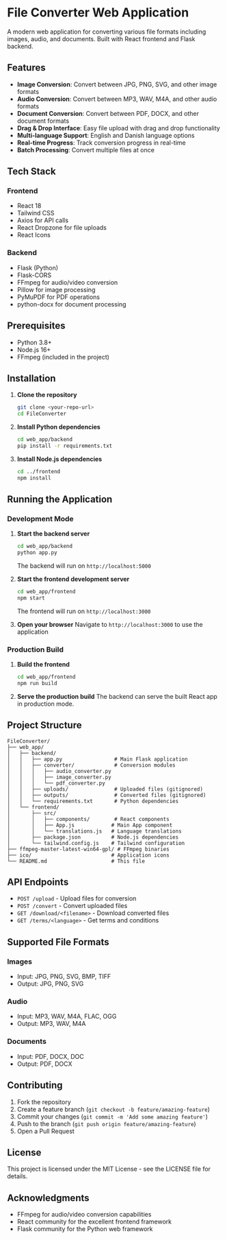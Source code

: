 # File Converter Web Application

A modern web application for converting various file formats including images, audio, and documents. Built with React frontend and Flask backend.

## Features

- **Image Conversion**: Convert between JPG, PNG, SVG, and other image formats
- **Audio Conversion**: Convert between MP3, WAV, M4A, and other audio formats  
- **Document Conversion**: Convert between PDF, DOCX, and other document formats
- **Drag & Drop Interface**: Easy file upload with drag and drop functionality
- **Multi-language Support**: English and Danish language options
- **Real-time Progress**: Track conversion progress in real-time
- **Batch Processing**: Convert multiple files at once

## Tech Stack

### Frontend
- React 18
- Tailwind CSS
- Axios for API calls
- React Dropzone for file uploads
- React Icons

### Backend
- Flask (Python)
- Flask-CORS
- FFmpeg for audio/video conversion
- Pillow for image processing
- PyMuPDF for PDF operations
- python-docx for document processing

## Prerequisites

- Python 3.8+
- Node.js 16+
- FFmpeg (included in the project)

## Installation

1. **Clone the repository**
   ```bash
   git clone <your-repo-url>
   cd FileConverter
   ```

2. **Install Python dependencies**
   ```bash
   cd web_app/backend
   pip install -r requirements.txt
   ```

3. **Install Node.js dependencies**
   ```bash
   cd ../frontend
   npm install
   ```

## Running the Application

### Development Mode

1. **Start the backend server**
   ```bash
   cd web_app/backend
   python app.py
   ```
   The backend will run on `http://localhost:5000`

2. **Start the frontend development server**
   ```bash
   cd web_app/frontend
   npm start
   ```
   The frontend will run on `http://localhost:3000`

3. **Open your browser**
   Navigate to `http://localhost:3000` to use the application

### Production Build

1. **Build the frontend**
   ```bash
   cd web_app/frontend
   npm run build
   ```

2. **Serve the production build**
   The backend can serve the built React app in production mode.

## Project Structure

```
FileConverter/
├── web_app/
│   ├── backend/
│   │   ├── app.py                 # Main Flask application
│   │   ├── converter/             # Conversion modules
│   │   │   ├── audio_converter.py
│   │   │   ├── image_converter.py
│   │   │   └── pdf_converter.py
│   │   ├── uploads/               # Uploaded files (gitignored)
│   │   ├── outputs/               # Converted files (gitignored)
│   │   └── requirements.txt       # Python dependencies
│   └── frontend/
│       ├── src/
│       │   ├── components/        # React components
│       │   ├── App.js            # Main App component
│       │   └── translations.js   # Language translations
│       ├── package.json          # Node.js dependencies
│       └── tailwind.config.js    # Tailwind configuration
├── ffmpeg-master-latest-win64-gpl/ # FFmpeg binaries
├── ico/                          # Application icons
└── README.md                     # This file
```

## API Endpoints

- `POST /upload` - Upload files for conversion
- `POST /convert` - Convert uploaded files
- `GET /download/<filename>` - Download converted files
- `GET /terms/<language>` - Get terms and conditions

## Supported File Formats

### Images
- Input: JPG, PNG, SVG, BMP, TIFF
- Output: JPG, PNG, SVG

### Audio
- Input: MP3, WAV, M4A, FLAC, OGG
- Output: MP3, WAV, M4A

### Documents
- Input: PDF, DOCX, DOC
- Output: PDF, DOCX

## Contributing

1. Fork the repository
2. Create a feature branch (`git checkout -b feature/amazing-feature`)
3. Commit your changes (`git commit -m 'Add some amazing feature'`)
4. Push to the branch (`git push origin feature/amazing-feature`)
5. Open a Pull Request

## License

This project is licensed under the MIT License - see the LICENSE file for details.

## Acknowledgments

- FFmpeg for audio/video conversion capabilities
- React community for the excellent frontend framework
- Flask community for the Python web framework 
